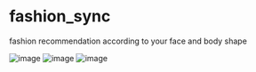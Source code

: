 # fashion_sync
fashion recommendation according to your face and body shape

![image](https://github.com/user-attachments/assets/5258f2cc-d172-4be9-9fb2-81be68511c5c)
![image](https://github.com/user-attachments/assets/6c447c70-236f-4b48-9fa9-ace4f09c754d) 
![image](https://github.com/user-attachments/assets/da3ea05e-53ff-4330-8faf-ce5477db0fd0)


